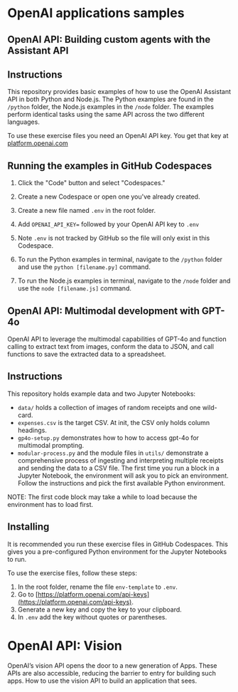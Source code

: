 # OpenAI applications samples
## OpenAI API: Building custom agents with the Assistant API 

  ## Instructions

This repository provides basic examples of how to use the OpenAI Assistant API in both Python and Node.js. The Python examples are found in the `/python` folder, the Node.js examples in the `/node` folder. The examples perform identical tasks using the same API across the two different languages.

  

To use these exercise files you need an OpenAI API key. You get that key at [platform.openai.com](https://platform.openai.com)

  

## Running the examples in GitHub Codespaces

1. Click the "Code" button and select "Codespaces."

2. Create a new Codespace or open one you've already created.

3. Create a new file named `.env` in the root folder.

4. Add `OPENAI_API_KEY=` followed by your OpenAI API key to `.env`

5. Note `.env` is not tracked by GitHub so the file will only exist in this Codespace.

6. To run the Python examples in terminal, navigate to the `/python` folder and use the `python [filename.py]` command.

7. To run the Node.js examples in terminal, navigate to the `/node` folder and use the `node [filename.js]` command.

## OpenAI API: Multimodal development with GPT-4o
OpenAI API to leverage the multimodal capabilities of GPT-4o and function calling to extract text from images, conform the data to JSON, and call functions to save the extracted data to a spreadsheet.

## Instructions

This repository holds example data and two Jupyter Notebooks:
-  `data/` holds a collection of images of random receipts and one wild-card.
-  `expenses.csv` is the target CSV. At init, the CSV only holds column headings.
-  `gp4o-setup.py` demonstrates how to how to access gpt-4o for multimodal prompting.
-  `modular-process.py` and the module files in `utils/` demonstrate a comprehensive process of ingesting and interpreting multiple receipts and sending the data to a CSV file.
The first time you run a block in a Jupyter Notebook, the environment will ask you to pick an environment. Follow the instructions and pick the first available Python environment.

NOTE: The first code block may take a while to load because the environment has to load first.
## Installing

It is recommended you run these exercise files in GitHub Codespaces. This gives you a pre-configured Python environment for the Jupyter Notebooks to run.

To use the exercise files, follow these steps:
1. In the root folder, rename the file `env-template` to `.env`.
2. Go to [https://platform.openai.com/api-keys](https://platform.openai.com/api-keys).
3. Generate a new key and copy the key to your clipboard.
4. In `.env` add the key without quotes or parentheses.

# OpenAI API: Vision

OpenAI’s vision API opens the door to a new generation of Apps. These APIs are also accessible, reducing the barrier to entry for building such apps. How to use the vision API to build an application that sees.